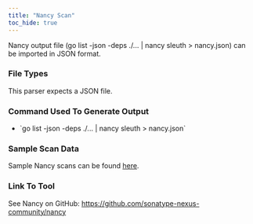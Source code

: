 ```yaml
---
title: "Nancy Scan"
toc_hide: true
---
```


Nancy output file (go list -json -deps ./... | nancy sleuth > nancy.json) can be imported in JSON format.


### File Types
This parser expects a JSON file.  

### Command Used To Generate Output
- \`go list -json -deps ./... | nancy sleuth > nancy.json\`

### Sample Scan Data
Sample Nancy scans can be found [here](https://github.com/DefectDojo/django-DefectDojo/tree/master/unittests/scans/nancy).

### Link To Tool
See Nancy on GitHub: https://github.com/sonatype-nexus-community/nancy
